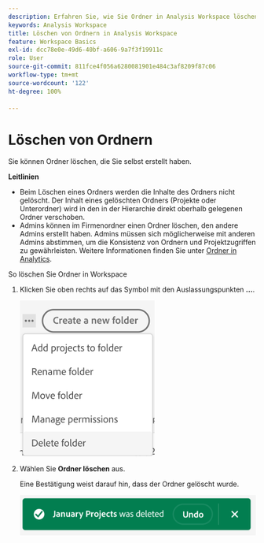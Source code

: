```yaml
---
description: Erfahren Sie, wie Sie Ordner in Analysis Workspace löschen
keywords: Analysis Workspace
title: Löschen von Ordnern in Analysis Workspace
feature: Workspace Basics
exl-id: dcc78e0e-49d6-40bf-a606-9a7f3f19911c
role: User
source-git-commit: 811fce4f056a6280081901e484c3af8209f87c06
workflow-type: tm+mt
source-wordcount: '122'
ht-degree: 100%

---
```



# Löschen von Ordnern

Sie können Ordner löschen, die Sie selbst erstellt haben.

**Leitlinien**

* Beim Löschen eines Ordners werden die Inhalte des Ordners nicht gelöscht. Der Inhalt eines gelöschten Ordners (Projekte oder Unterordner) wird in den in der Hierarchie direkt oberhalb gelegenen Ordner verschoben.
* Admins können im Firmenordner einen Ordner löschen, den andere Admins erstellt haben. Admins müssen sich möglicherweise mit anderen Admins abstimmen, um die Konsistenz von Ordnern und Projektzugriffen zu gewährleisten. Weitere Informationen finden Sie unter [Ordner in Analytics](/help/analysis-workspace/build-workspace-project/workspace-folders/about-folders.md).

So löschen Sie Ordner in Workspace

1. Klicken Sie oben rechts auf das Symbol mit den Auslassungspunkten **…**.

   ![Dropdown-Optionen für das Auslassungssymbol.](/help/analysis-workspace/build-workspace-project/assets/select-delete-folder.png)

2. Wählen Sie **Ordner löschen** aus.

   Eine Bestätigung weist darauf hin, dass der Ordner gelöscht wurde.

   ![Die Bestätigungsmeldung zum Löschen eines Ordners.](/help/analysis-workspace/build-workspace-project/assets/deleted-folder.png)

